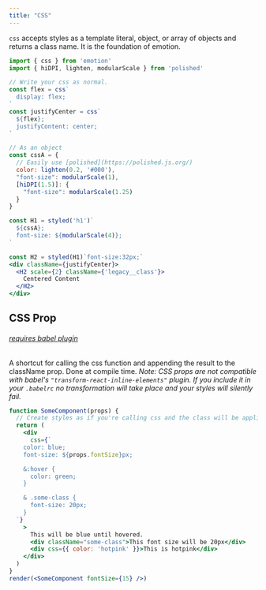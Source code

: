 ```yaml
---
title: "CSS"
---
```


`css` accepts styles as a template literal, object, or array of objects and
returns a class name. It is the foundation of emotion.

```jsx
import { css } from 'emotion'
import { hiDPI, lighten, modularScale } from 'polished'

// Write your css as normal.
const flex = css`
  display: flex;
`
const justifyCenter = css`
  ${flex};
  justifyContent: center;
`

// As an object
const cssA = {
  // Easily use [polished](https://polished.js.org/)
  color: lighten(0.2, '#000'),
  "font-size": modularScale(1),
  [hiDPI(1.5)]: {
    "font-size": modularScale(1.25)
  }
}

const H1 = styled('h1')`
  ${cssA};
  font-size: ${modularScale(4)};
`

const H2 = styled(H1)`font-size:32px;`
<div className={justifyCenter}>
  <H2 scale={2} className={'legacy__class'}>
    Centered Content
  </H2>
</div>
```

## CSS Prop

###### [requires babel plugin](babel.md)

A shortcut for calling the css function and appending the result to the
className prop. Done at compile time. _Note: CSS props are not compatible with
babel's `"transform-react-inline-elements"` plugin. If you include it in your
`.babelrc` no transformation will take place and your styles will silently
fail._

```jsx live
function SomeComponent(props) {
  // Create styles as if you're calling css and the class will be applied to the component
  return (
    <div
      css={`
    color: blue;
    font-size: ${props.fontSize}px;

    &:hover {
      color: green;
    }

    & .some-class {
      font-size: 20px;
    }
  `}
    >
      This will be blue until hovered.
      <div className="some-class">This font size will be 20px</div>
      <div css={{ color: 'hotpink' }}>This is hotpink</div>
    </div>
  )
}
render(<SomeComponent fontSize={15} />)
```
